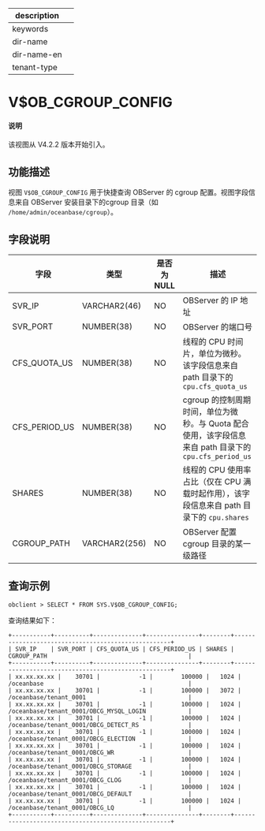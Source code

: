 |description||
|---|---|
|keywords||
|dir-name||
|dir-name-en||
|tenant-type||

# V$OB_CGROUP_CONFIG

<main id="notice" type='explain'>
<h4>说明</h4>
<p>该视图从 V4.2.2 版本开始引入。</p>
</main>

## 功能描述

视图 `V$OB_CGROUP_CONFIG` 用于快捷查询 OBServer 的 cgroup 配置。视图字段信息来自 OBServer 安装目录下的cgroup 目录（如 `/home/admin/oceanbase/cgroup`）。

## 字段说明

| **字段** | **类型** | **是否为 NULL** | **描述** |
| --- | --- | --- | --- |
| SVR_IP | VARCHAR2(46) | NO | OBServer 的 IP 地址|
| SVR_PORT | NUMBER(38) | NO | OBServer 的端口号|
| CFS_QUOTA_US | NUMBER(38) | NO | 线程的 CPU 时间片，单位为微秒。该字段信息来自 path 目录下的 `cpu.cfs_quota_us` |
| CFS_PERIOD_US | NUMBER(38) | NO |  cgroup 的控制周期时间，单位为微秒。与 Quota 配合使用，该字段信息来自 path 目录下的 `cpu.cfs_period_us`  |
| SHARES | NUMBER(38) | NO | 线程的 CPU 使用率占比（仅在 CPU 满载时起作用），该字段信息来自 path 目录下的 `cpu.shares`  |
| CGROUP_PATH | VARCHAR2(256) | NO | OBServer 配置 cgroup 目录的某一级路径 |

## 查询示例

```shell
obclient > SELECT * FROM SYS.V$OB_CGROUP_CONFIG;
```

查询结果如下：

```shell
+-----------+----------+--------------+---------------+--------+----------------------------------------------------+
| SVR_IP    | SVR_PORT | CFS_QUOTA_US | CFS_PERIOD_US | SHARES | CGROUP_PATH                                        |
+-----------+----------+--------------+---------------+--------+----------------------------------------------------+
| xx.xx.xx.xx |    30701 |           -1 |        100000 |   1024 | /oceanbase                                         |
| xx.xx.xx.xx |    30701 |           -1 |        100000 |   3072 | /oceanbase/tenant_0001                             |
| xx.xx.xx.xx |    30701 |           -1 |        100000 |   1024 | /oceanbase/tenant_0001/OBCG_MYSQL_LOGIN            |
| xx.xx.xx.xx |    30701 |           -1 |        100000 |   1024 | /oceanbase/tenant_0001/OBCG_DETECT_RS              |
| xx.xx.xx.xx |    30701 |           -1 |        100000 |   1024 | /oceanbase/tenant_0001/OBCG_ELECTION               |
| xx.xx.xx.xx |    30701 |           -1 |        100000 |   1024 | /oceanbase/tenant_0001/OBCG_WR                     |
| xx.xx.xx.xx |    30701 |           -1 |        100000 |   1024 | /oceanbase/tenant_0001/OBCG_STORAGE                |
| xx.xx.xx.xx |    30701 |           -1 |        100000 |   1024 | /oceanbase/tenant_0001/OBCG_CLOG                   |
| xx.xx.xx.xx |    30701 |           -1 |        100000 |   1024 | /oceanbase/tenant_0001/OBCG_DEFAULT                |
| xx.xx.xx.xx |    30701 |           -1 |        100000 |   1024 | /oceanbase/tenant_0001/OBCG_LQ                     |
+-----------+----------+--------------+---------------+--------+----------------------------------------------------+
```
